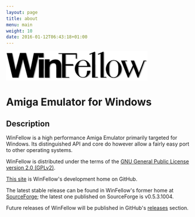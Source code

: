 ```yaml
---
layout: page
title: about
menu: main
weight: 10
date: 2016-01-12T06:43:18+01:00
---
```

![WinFellow](../winfellow_logo_large_transparent.png) 

# Amiga Emulator for Windows

## Description

WinFellow is a high performance Amiga Emulator primarily targeted for Windows. Its distinguished API and core do however allow a fairly easy port to other operating systems.

WinFellow is distributed under the terms of the [GNU General Public License version 2.0 (GPLv2)](http://www.gnu.org/licenses/old-licenses/gpl-2.0.html).

[This site](https://github.com/petschau/WinFellow) is WinFellow's development home on GitHub.

The latest stable release can be found in WinFellow's former home at [SourceForge](https://sourceforge.net/projects/fellow/files/); the latest one published on SourceForge is v0.5.3.1004.

Future releases of WinFellow will be published in GitHub's [releases](https://github.com/petschau/WinFellow/releases) section.